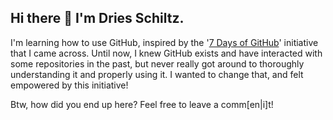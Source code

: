 ## Hi there 👋 I'm Dries Schiltz.

I'm learning how to use GitHub, inspired by the '[7 Days of GitHub](https://github.com/orgs/community/discussions/166411)' initiative that I came across. Until now, I knew GitHub exists and have interacted with some repositories in the past, but never really got around to thoroughly understanding it and properly using it.
I wanted to change that, and felt empowered by this initiative!

Btw, how did you end up here? Feel free to leave a comm[en|i]t!
<!--
**pfuh3z/pfuh3z** is a ✨ _special_ ✨ repository because its `README.md` (this file) appears on your GitHub profile.

Here are some ideas to get you started:

- 🔭 I’m currently working on ...
- 🌱 I’m currently learning ...
- 👯 I’m looking to collaborate on ...
- 🤔 I’m looking for help with ...
- 💬 Ask me about ...
- 📫 How to reach me: ...
- 😄 Pronouns: ...
- ⚡ Fun fact: ...
-->

